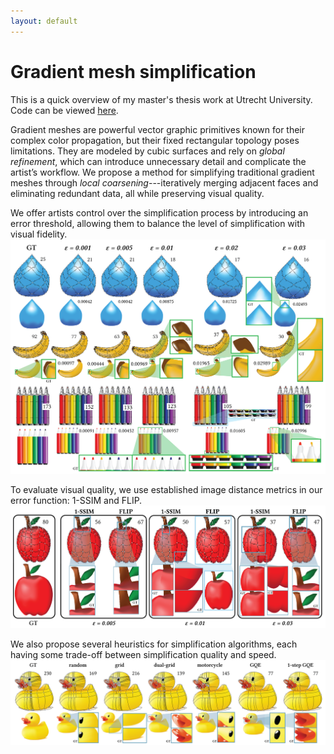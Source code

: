 ```yaml
---
layout: default
---
```


# Gradient mesh simplification

This is a quick overview of my master's thesis work at Utrecht University. Code can be viewed [here](https://github.com/evakato/gradmesh-simplification).

Gradient meshes are powerful vector graphic primitives known for their complex color propagation, but their fixed rectangular topology poses limitations. They are modeled by cubic surfaces and rely on _global refinement_, which can introduce unnecessary detail and complicate the artist’s workflow. We propose a method for simplifying traditional gradient meshes through _local coarsening_---iteratively merging adjacent faces and eliminating redundant data, all while preserving visual quality.

We offer artists control over the simplification process by introducing an error threshold, allowing them to balance the level of simplification with visual fidelity.
![epsilon comp](./gms/epsiloncomp.png)

To evaluate visual quality, we use established image distance metrics in our error function: 1-SSIM and FLIP.
![ssim vs. flip](./gms/results-apple.png)

We also propose several heuristics for simplification algorithms, each having some trade-off between simplification quality and speed.
![edge comp](./gms/edgecompflipduck.png)
